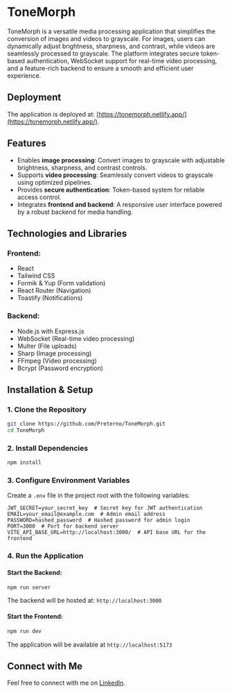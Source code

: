 # ToneMorph

ToneMorph is a versatile media processing application that simplifies the conversion of images and videos to grayscale. For images, users can dynamically adjust brightness, sharpness, and contrast, while videos are seamlessly processed to grayscale. The platform integrates secure token-based authentication, WebSocket support for real-time video processing, and a feature-rich backend to ensure a smooth and efficient user experience.

## Deployment

The application is deployed at: [https://tonemorph.netlify.app/](https://tonemorph.netlify.app/).

## Features

- Enables **image processing**: Convert images to grayscale with adjustable brightness, sharpness, and contrast controls.
- Supports **video processing**: Seamlessly convert videos to grayscale using optimized pipelines.
- Provides **secure authentication**: Token-based system for reliable access control.
- Integrates **frontend and backend**: A responsive user interface powered by a robust backend for media handling.

## Technologies and Libraries

### **Frontend:**

- React
- Tailwind CSS
- Formik & Yup (Form validation)
- React Router (Navigation)
- Toastify (Notifications)

### **Backend:**

- Node.js with Express.js
- WebSocket (Real-time video processing)
- Multer (File uploads)
- Sharp (Image processing)
- FFmpeg (Video processing)
- Bcrypt (Password encryption)

## Installation & Setup

### 1. Clone the Repository

```bash
git clone https://github.com/Preterno/ToneMorph.git
cd ToneMorph
```

### 2. Install Dependencies

```bash
npm install
```

### 3. Configure Environment Variables

Create a `.env` file in the project root with the following variables:

```
JWT_SECRET=your_secret_key  # Secret key for JWT authentication
EMAIL=your_email@example.com  # Admin email address
PASSWORD=hashed_password  # Hashed password for admin login
PORT=3000  # Port for backend server
VITE_API_BASE_URL=http://localhost:3000/  # API base URL for the frontend
```

### 4. Run the Application

#### Start the Backend:

```bash
npm run server
```

The backend will be hosted at: `http://localhost:3000`

#### Start the Frontend:

```bash
npm run dev
```

The application will be available at `http://localhost:5173`

## Connect with Me

Feel free to connect with me on [LinkedIn](https://www.linkedin.com/in/aslam8483).
